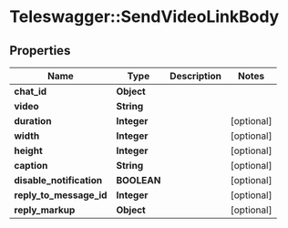 # Teleswagger::SendVideoLinkBody

## Properties
Name | Type | Description | Notes
------------ | ------------- | ------------- | -------------
**chat_id** | **Object** |  | 
**video** | **String** |  | 
**duration** | **Integer** |  | [optional] 
**width** | **Integer** |  | [optional] 
**height** | **Integer** |  | [optional] 
**caption** | **String** |  | [optional] 
**disable_notification** | **BOOLEAN** |  | [optional] 
**reply_to_message_id** | **Integer** |  | [optional] 
**reply_markup** | **Object** |  | [optional] 


